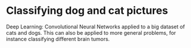 # Classifying dog and cat pictures
Deep Learning: Convolutional Neural Networks applied to a big dataset of cats and dogs. This can also be applied to more general problems, for instance classifying different brain tumors. 
